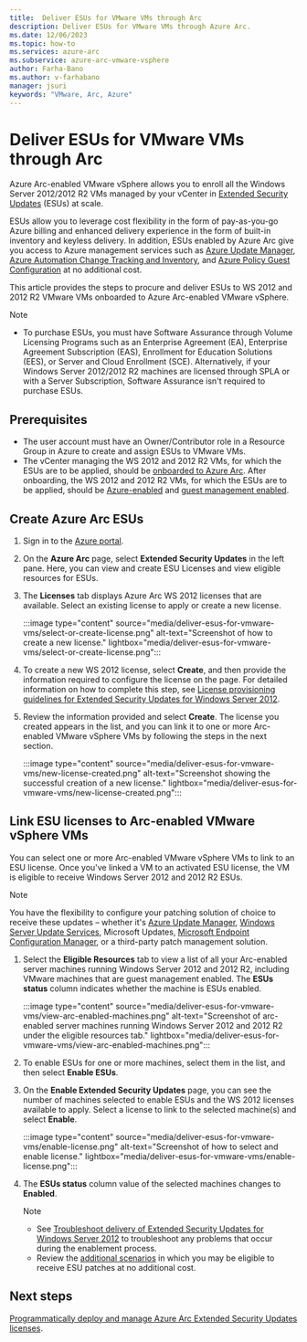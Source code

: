 ```yaml
---
title:  Deliver ESUs for VMware VMs through Arc
description: Deliver ESUs for VMware VMs through Azure Arc. 
ms.date: 12/06/2023
ms.topic: how-to
ms.services: azure-arc
ms.subservice: azure-arc-vmware-vsphere
author: Farha-Bano
ms.author: v-farhabano
manager: jsuri
keywords: "VMware, Arc, Azure"
---
```


# Deliver ESUs for VMware VMs through Arc

Azure Arc-enabled VMware vSphere allows you to enroll all the Windows Server 2012/2012 R2 VMs managed by your vCenter in [Extended Security Updates](https://learn.microsoft.com/windows-server/get-started/extended-security-updates-overview) (ESUs) at scale. 

ESUs allow you to leverage cost flexibility in the form of pay-as-you-go Azure billing and enhanced delivery experience in the form of built-in inventory and keyless delivery. In addition, ESUs enabled by Azure Arc give you access to Azure management services such as [Azure Update Manager](https://learn.microsoft.com/azure/update-manager/overview?tabs=azure-vms), [Azure Automation Change Tracking and Inventory](https://learn.microsoft.com/azure/automation/change-tracking/overview?tabs=python-2), and [Azure Policy Guest Configuration](https://learn.microsoft.com/azure/cloud-adoption-framework/manage/azure-server-management/guest-configuration-policy) at no additional cost. 

This article provides the steps to procure and deliver ESUs to WS 2012 and 2012 R2 VMware VMs onboarded to Azure Arc-enabled VMware vSphere. 

>[!Note]
> - To purchase ESUs, you must have Software Assurance through Volume Licensing Programs such as an Enterprise Agreement (EA), Enterprise Agreement Subscription (EAS), Enrollment for Education Solutions (EES), or Server and Cloud Enrollment (SCE). Alternatively, if your Windows Server 2012/2012 R2 machines are licensed through SPLA or with a Server Subscription, Software Assurance isn't required to purchase ESUs.

## Prerequisites

- The user account must have an Owner/Contributor role in a Resource Group in Azure to create and assign ESUs to VMware VMs. 
- The vCenter managing the WS 2012 and 2012 R2 VMs, for which the ESUs are to be applied, should be [onboarded to Azure Arc](./quick-start-connect-vcenter-to-arc-using-script.md). After onboarding, the WS 2012 and 2012 R2 VMs, for which the ESUs are to be applied, should be [Azure-enabled](./browse-and-enable-vcenter-resources-in-azure.md) and [guest management enabled](./enable-guest-management-at-scale.md). 

## Create Azure Arc ESUs 

1.	Sign in to the [Azure portal](https://portal.azure.com/).
2.	On the **Azure Arc** page, select **Extended Security Updates** in the left pane. Here, you can view and create ESU Licenses and view eligible resources for ESUs.
3.	The **Licenses** tab displays Azure Arc WS 2012 licenses that are available. Select an existing license to apply or create a new license.

    :::image type="content" source="media/deliver-esus-for-vmware-vms/select-or-create-license.png" alt-text="Screenshot of how to create a new license." lightbox="media/deliver-esus-for-vmware-vms/select-or-create-license.png":::

4.	To create a new WS 2012 license, select **Create**, and then provide the information required to configure the license on the page. For detailed information on how to complete this step, see [License provisioning guidelines for Extended Security Updates for Windows Server 2012](../servers/license-extended-security-updates.md).
5.	Review the information provided and select **Create**. The license you created appears in the list, and you can link it to one or more Arc-enabled VMware vSphere VMs by following the steps in the next section.

    :::image type="content" source="media/deliver-esus-for-vmware-vms/new-license-created.png" alt-text="Screenshot showing the successful creation of a new license." lightbox="media/deliver-esus-for-vmware-vms/new-license-created.png":::

## Link ESU licenses to Arc-enabled VMware vSphere VMs

You can select one or more Arc-enabled VMware vSphere VMs to link to an ESU license. Once you've linked a VM to an activated ESU license, the VM is eligible to receive Windows Server 2012 and 2012 R2 ESUs.

>[!Note]
> You have the flexibility to configure your patching solution of choice to receive these updates – whether it's [Azure Update Manager](https://learn.microsoft.com/azure/update-center/overview), [Windows Server Update Services](https://learn.microsoft.com/windows-server/administration/windows-server-update-services/get-started/windows-server-update-services-wsus), Microsoft Updates, [Microsoft Endpoint Configuration Manager](https://learn.microsoft.com/mem/configmgr/core/understand/introduction), or a third-party patch management solution.

1.	Select the **Eligible Resources** tab to view a list of all your Arc-enabled server machines running Windows Server 2012 and 2012 R2, including VMware machines that are guest management enabled. The **ESUs status** column indicates whether the machine is ESUs enabled.
 
    :::image type="content" source="media/deliver-esus-for-vmware-vms/view-arc-enabled-machines.png" alt-text="Screenshot of arc-enabled server machines running Windows Server 2012 and 2012 R2 under the eligible resources tab." lightbox="media/deliver-esus-for-vmware-vms/view-arc-enabled-machines.png":::

2.	To enable ESUs for one or more machines, select them in the list, and then select **Enable ESUs**.
3.	On the **Enable Extended Security Updates** page, you can see the number of machines selected to enable ESUs and the WS 2012 licenses available to apply. Select a license to link to the selected machine(s) and select **Enable**.

    :::image type="content" source="media/deliver-esus-for-vmware-vms/enable-license.png" alt-text="Screenshot of how to select and enable license." lightbox="media/deliver-esus-for-vmware-vms/enable-license.png":::

4.	The **ESUs status** column value of the selected machines changes to **Enabled**.

    >[!Note]
    > - See [Troubleshoot delivery of Extended Security Updates for Windows Server 2012](../servers/troubleshoot-extended-security-updates.md) to troubleshoot any problems that occur during the enablement process.<br>
    > - Review the [additional scenarios](../servers/deliver-extended-security-updates.md#additional-scenarios) in which you may be eligible to receive ESU patches at no additional cost.

## Next steps

[Programmatically deploy and manage Azure Arc Extended Security Updates licenses](../servers/api-extended-security-updates.md).
